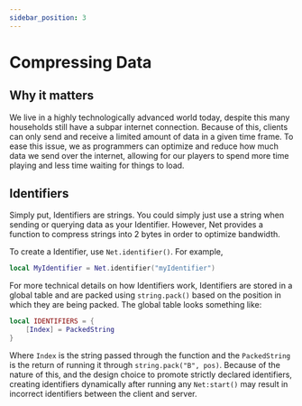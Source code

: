 ```yaml
---
sidebar_position: 3
---
```



# Compressing Data

## Why it matters

We live in a highly technologically advanced world today, despite this many households still have a subpar internet connection.
Because of this, clients can only send and receive a limited amount of data in a given time frame.
To ease this issue, we as programmers can optimize and reduce how much data we send over the internet, allowing for our
players to spend more time playing and less time waiting for things to load.

## Identifiers

Simply put, Identifiers are strings. You could simply just use a string when sending or querying data as your Identifier.
However, Net provides a function to compress strings into 2 bytes in order to optimize bandwidth.

To create a Identifier, use ``Net.identifier()``. For example,
```lua
local MyIdentifier = Net.identifier("myIdentifier")
```

For more technical details on how Identifiers work, Identifiers are stored in a global table and are packed using ``string.pack()``
based on the position in which they are being packed. The global table looks something like:

```lua
local IDENTIFIERS = {
    [Index] = PackedString
}
```

Where ``Index`` is the string passed through the function and the ``PackedString`` is the return of running it through
``string.pack("B", pos)``. Because of the nature of this, and the design choice to promote strictly declared identifiers,
creating identifiers dynamically after running any ``Net:start()`` may result in incorrect identifiers between the
client and server.